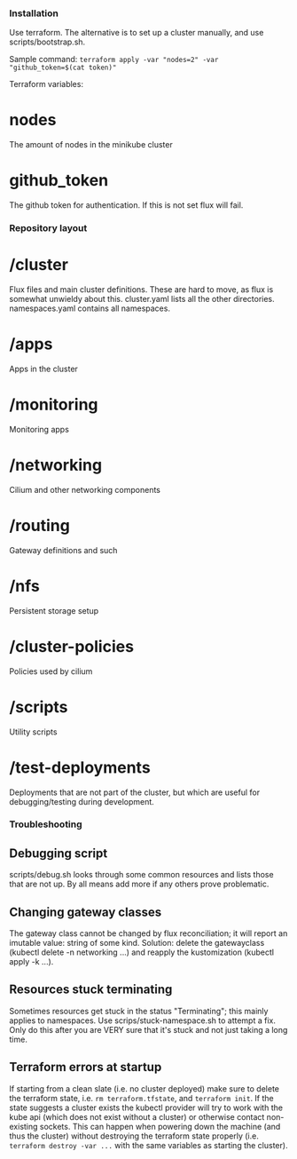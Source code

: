 ### Installation

Use terraform. The alternative is to set up a cluster manually, and use scripts/bootstrap.sh. 

Sample command: `terraform apply -var "nodes=2" -var "github_token=$(cat token)"`

Terraform variables:
# nodes
The amount of nodes in the minikube cluster

# github_token
The github token for authentication. If this is not set flux will fail.

### Repository layout

# /cluster
Flux files and main cluster definitions. These are hard to move, as flux is somewhat unwieldy about this. cluster.yaml lists all the other directories. namespaces.yaml contains all namespaces.
# /apps
Apps in the cluster
# /monitoring
Monitoring apps
# /networking
Cilium and other networking components
# /routing
Gateway definitions and such
# /nfs
Persistent storage setup
# /cluster-policies
Policies used by cilium
# /scripts
Utility scripts
# /test-deployments
Deployments that are not part of the cluster, but which are useful for debugging/testing during development.

### Troubleshooting

## Debugging script
scripts/debug.sh looks through some common resources and lists those that are not up. By all means add more if any others prove problematic.

## Changing gateway classes
The gateway class cannot be changed by flux reconciliation; it will report an imutable value: string of some kind. 
Solution: delete the gatewayclass (kubectl delete -n networking ...) and reapply the kustomization (kubectl apply -k ...).

## Resources stuck terminating
Sometimes resources get stuck in the status "Terminating"; this mainly applies to namespaces. Use scrips/stuck-namespace.sh to attempt a fix. Only do this after you are VERY sure that it's stuck and not just taking a long time.

## Terraform errors at startup 
If starting from a clean slate (i.e. no cluster deployed) make sure to delete the terraform state, i.e. `rm terraform.tfstate`, and `terraform init`. 
If the state suggests a cluster exists the kubectl provider will try to work with the kube api (which does not exist without a cluster) or otherwise contact non-existing sockets.
This can happen when powering down the machine (and thus the cluster) without destroying the terraform state properly (i.e. `terraform destroy -var ...` with the same variables as starting the cluster).